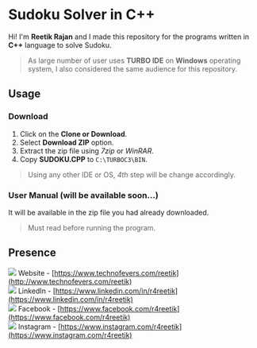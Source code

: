 # Sudoku Solver in C++

Hi! I'm **Reetik Rajan** and I made this repository for the programs written in **C++** language to solve Sudoku.
> As large number of user uses **TURBO IDE** on **Windows** operating system, I also considered the same audience for this repository.

## Usage
### Download 
 1. Click on the **Clone or Download**.
 2. Select **Download ZIP** option.
 3. Extract the zip file using *7zip* or *WinRAR*.
 4. Copy **SUDOKU.CPP** to `C:\TURBOC3\BIN`.
 > Using any other IDE or OS, *4th* step will be change accordingly.
### User Manual (will be available soon...)
It will be available in the zip file you had already downloaded.
> Must read before running the program. 

## Presence
![](https://image.flaticon.com/icons/png/16/93/93618.png) Website - [https://www.technofevers.com/reetik](http://www.technofevers.com/reetik) <br>
![](https://image.flaticon.com/icons/png/16/61/61109.png) LinkedIn - [https://www.linkedin.com/in/r4reetik](https://www.linkedin.com/in/r4reetik) <br>
![](https://image.flaticon.com/icons/png/16/21/21155.png) Facebook - [https://www.facebook.com/r4reetik](https://www.facebook.com/r4reetik) <br>
![](https://image.flaticon.com/icons/png/16/61/61164.png) Instagram - [https://www.instagram.com/r4reetik](https://www.instagram.com/r4reetik)
